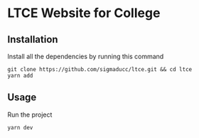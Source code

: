# LTCE Website for College

## Installation

Install all the dependencies by running this command

```
git clone https://github.com/sigmaducc/ltce.git && cd ltce
yarn add
```

## Usage

Run the project

```
yarn dev
```
